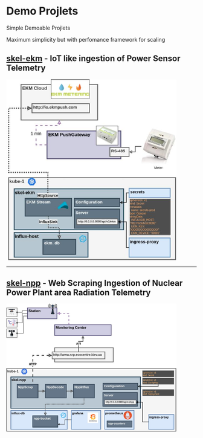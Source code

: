 # Demo Projlets

Simple Demoable Projlets 

Maximum simplicity but with perfomance framework for scaling

## [skel-ekm](skel-ekm) - IoT like ingestion of Power Sensor Telemetry

<img src="skel-ekm/doc/skel-ekm.jpg" width="450">

----

## [skel-npp](skel-npp) - Web Scraping Ingestion of Nuclear Power Plant area Radiation Telemetry

<img src="skel-npp/doc/Skel-Architecture-skel-npp.jpg" width="450">


